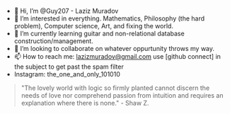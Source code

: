 - 👋 Hi, I’m @Guy207 - Laziz Muradov
- 👀 I’m interested in everything. Mathematics, Philosophy (the hard problem), Computer science, Art, and fixing the world. 
- 🌱 I’m currently learning guitar and non-relational database construction/management. 
- 💞️ I’m looking to collaborate on whatever oppurtunity throws my way.
- 📫 How to reach me: lazizmuradov@gmail.com 
    use [github connect] in the subject to get past the spam filter
- Instagram: the_one_and_only_101010
>"The lovely world 
>with logic so firmly planted
>cannot discern 
>the needs of love
>nor comprehend passion from intuition
>and requires an explanation
>where there is none." - Shaw Z.

<!---
Guy207/Guy207 is a ✨ special ✨ repository because its `README.md` (this file) appears on your GitHub profile.
You can click the Preview link to take a look at your changes.
--->
